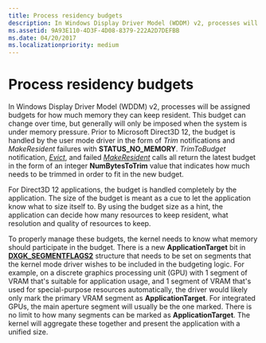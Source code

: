 ```yaml
---
title: Process residency budgets
description: In Windows Display Driver Model (WDDM) v2, processes will be assigned budgets for how much memory they can keep resident.
ms.assetid: 9A93E110-4D3F-4D08-8379-222A2D7DEFBB
ms.date: 04/20/2017
ms.localizationpriority: medium
---
```


# Process residency budgets


In Windows Display Driver Model (WDDM) v2, processes will be assigned budgets for how much memory they can keep resident. This budget can change over time, but generally will only be imposed when the system is under memory pressure. Prior to Microsoft Direct3D 12, the budget is handled by the user mode driver in the form of *Trim* notifications and *MakeResident* failures with **STATUS\_NO\_MEMORY**. *TrimToBudget* notification, [*Evict*](https://docs.microsoft.com/windows-hardware/drivers/ddi/content/d3dumddi/nc-d3dumddi-pfnd3dddi_evictcb), and failed [*MakeResident*](https://docs.microsoft.com/windows-hardware/drivers/ddi/content/d3dumddi/nc-d3dumddi-pfnd3dddi_makeresidentcb) calls all return the latest budget in the form of an integer **NumBytesToTrim** value that indicates how much needs to be trimmed in order to fit in the new budget.

For Direct3D 12 applications, the budget is handled completely by the application. The size of the budget is meant as a cue to let the application know what to size itself to. By using the budget size as a hint, the application can decide how many resources to keep resident, what resolution and quality of resources to keep.

To properly manage these budgets, the kernel needs to know what memory should participate in the budget. There is a new **ApplicationTarget** bit in [**DXGK\_SEGMENTFLAGS2**](https://docs.microsoft.com/windows-hardware/drivers/display/dxgk-segmentflags2) structure that needs to be set on segments that the kernel mode driver wishes to be included in the budgeting logic. For example, on a discrete graphics processing unit (GPU) with 1 segment of VRAM that's suitable for application usage, and 1 segment of VRAM that's used for special-purpose resources automatically, the driver would likely only mark the primary VRAM segment as **ApplicationTarget**. For integrated GPUs, the main aperture segment will usually be the one marked. There is no limit to how many segments can be marked as **ApplicationTarget**. The kernel will aggregate these together and present the application with a unified size.

 

 





